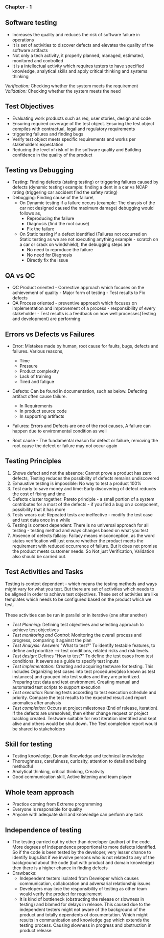 ### Chapter - 1 
## Software testing

-  Increases the quality and reduces the risk of software failure in operations
-  It is set of activities to discover defects and elevates the quality of the software artifacts
-  Not only a tech activity, it properly planned, managed, estimated, monitored and controlled
-  It is a intellectual activity which requires testers to have specified knowledge, analytical skills and apply critical thinking and systems thinking

*Verification:* Checking whether the system meets the requirement \
*Validation:* Checking whether the system meets the need

## Test Objectives
 - Evaluating work products such as req, user stories, design and code
 - Ensuring required coverage of the test object. Ensuring the test object compiles with contractual, legal and regulatory requirements
 - triggering failures and finding bugs
 - Verify test object meets specific requirements and works per stakeholders expectation
 - Reducing the level of risk of in the software quality and Building confidence in the quality of the product

## Testing vs Debugging
 - Testing: Finding defects (stating testing) or triggering failures caused by defects (dynamic testing) example: finding a dent in a car vs NCAP rating (triggering car accident find the safety rating)
 - Debugging: Finding cause of the failure\
	- On Dynamic testing if a failure occurs (example: The chassis of the car not designed caused the maximum damage) debugging would follows as,
    	- Reproducing the failure
    	- Diagnosis (find the root cause)
    	- Fix the failure
    - On Static testing if a defect identified (Failures not occurred on Static testing as we are not executing anything example - scratch on a car or crack on windshield), the debugging steps are
	    - No need to reproduce the failure
		- No need for Diagnosis
		- Directly fix the issue

## QA vs QC
 - QC Product oriented - Corrective approach which focuses on the achievement of quality - Major form of testing - Test results to Fix defects
 - QA Process oriented - preventive approach which focuses on implementation and improvement of a process - responsibility of every stakeholder - Test results is a feedback on how well processes(Testing and development) are performing
 

## Errors vs Defects vs Failures
- Error: Mistakes made by human, root cause for faults, bugs, defects and failures. Various reasons,
    - Time
    - Pressure
    - Product complexity
    - Lack of training
    - Tired and fatigue
- Defects: Can be found in documentation, such as below. Defecting artifact often cause failure.
    - In Requirements
	- In product source code
	- In supporting artifacts
- Failures: Errors and Defects are one of the root causes, A failure can happen due to environmental condition as well

- Root cause - The fundamental reason for defect or failure, removing the root cause the defect or failure may not occur again

## Testing Principles
1. Shows defect and not the absence: Cannot prove a product has zero defects, Testing reduces the possibility of defects remains undiscovered
2. Exhaustive testing is impossible: No way to test a product 100%
3. Test early to save money and time: Early discovering of defect reduces the cost of fixing and time 
4. Defects cluster together: Pareto principle - a small portion of a system contributes for a most of the defects - if you find a bug on a component, possibility that it has more
5. Tests wears out: Repeated tests are ineffective - modify the test case and test data once in a while
6. Testing is context dependent: There is no universal approach for all testing - testing method and ways changes based on what you test
7. Absence of defects fallacy: Fallacy means misconception, as the word states verification will just ensure whether the product meets the requirement with reduced occurrence of failure. But it does not promise the product meets customer needs. So Not just Verification, Validation also should be carried out.

## Test Activities and Tasks
 Testing is context dependent - which means the testing methods and ways might vary for what you test. But there are set of activities which needs to be aligned in order to achieve test objectives. These set of activities are like templates which needs to be configured based on the product which we test.\
 \
 These activities can be run in parallel or in iterative (one after another)
- *Test Planning*: Defining test objectives and selecting approach to achieve test objectives
- *Test monitoring and Control:* Monitoring the overall process and progress, comparing it against the plan
- *Test Analysis:* Answers "What to test?" To identify testable features, to define and prioritize --> test conditions, related risks and risk levels. 
- *Test design:* Defines "How to test?" To define the test cases from test conditions. It severs as a guide to specify test inputs
- *Test implementation:* Creating and acquiring testware for testing. This includes Organizing test cases into test procedures(also known as test instances) and grouped into test suites and they are prioritized. Preparing test data and test environment. Creating manual and automated test scripts to support execution
- *Test execution:* Running tests according to test execution schedule and priority. Compare the test results to the expected result and report anomalies after analysis 
- *Test completion:* Occurs at project milestones (End of release, iteration). If the defects are unresolved, then either change request or project backlog created. Testware suitable for next iteration identified and kept alive and others would be shut down. The Test completion report would be shared to stakeholders

## Skill for testing
 - Testing knowledge, Domain Knowledge and technical knowledge
 - Thoroughness, carefulness, curiosity, attention to detail and being methodful
 - Analytical thinking, critical thinking, Creativity
 - Good communication skill, Active listening and team player

 
## Whole team approach
- Practice coming from Extreme programming 
- Everyone is responsible for quality
- Anyone with adequate skill and knowledge can perform any task
## Independence of testing
- The testing carried out by other than developer (author) of the code. More degrees of independence proportional to more defects identified. So if the code is been tested by the developer, very lesser chance to identify bugs.But if we involve persons who is not related to any of the background about the code (but with product and domain knowledge) then there is a higher chance in finding defects
- Drawbacks: 
	- Independent testers isolated from Developer which causes communication, collaboration and adversarial relationship issues
	- Developers may lose the responsibility of testing as other team would verify the product for requirement
	- It is kind of bottleneck (obstructing the release or slowness in testing) and blamed for delays in release. This caused due to the independent testers might not aware of the background of the product and totally dependents of documentation. Which might results in communication and knowledge gap which extends the testing process. Causing slowness in progress and obstruction in product release
